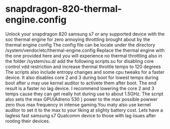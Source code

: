 # snapdragon-820-thermal-engine.config
Unlock your snapdragon 820 samsung s7 or any supported device with the soc thermal engine for zero annoying throttling brought about by the thermal engine config
The config file can be locate under the directory /system/vendor/etc/thermal-engine.config 
Replace the thermal engine with the one provided here and you will experience no thermal throttling
also in the folder /system/su.d/ add the following scripts.su for disabling core control vdd restriction and increase thermal throttle temps to 120 degrees
The scripts also include entropy changes and some cpu tweaks for a faster device.
It also disables core 2 and 3 during boot for lowest temps during boot after u may use kernel auditor to activete them after boot.
The end result is a faster no lag device.
I recommend lowering the core 2 and 3 temps cause they can get really hot during use to about 1.5GHz.
The script also sets the max GPU(Adreno 530 ) power to the max possible powwer zero thus max frequency in intense gaming.You maty also use kernel auditor to set it to the max to your liking at slighty battery cost.
Lets have a lagless fast samsung s7 Qualcomm device to those with lag iisues after rooting their devices.
